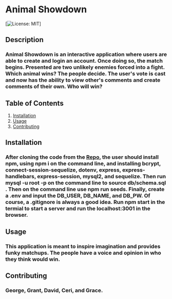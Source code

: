 
  # Animal Showdown


  [![License: MIT](https://img.shields.io/badge/License-MIT-yellow.svg)]

  ## Description

  ### Animal Showdown is an interactive application where users are able to create and login an account. Once doing so, the match begins. Presented are two unlikely enemies forced into a fight. Which animal wins? The people decide. The user's vote is cast and now has the ability to view other's comments and create comments of their own. Who will win?

  ## Table of Contents
  1. [Installation](#installation)
  2. [Usage](#usage)
  3. [Contributing](#contributing)

  ## Installation <a id="installation"></a>

  ### After cloning the code from the [Repo](https://github.com/gstockha/group-project-ii/pull/31), the user should install npm, using npm i on the command line, and installing bcrypt, connect-session-sequelize, dotenv, express, express-handlebars, express-session, mysql2, and  sequelize. Then run mysql -u root -p on the command line to source db/schema.sql . Then on the command line use npm run seeds. Finally, create a .env and input the DB_USER, DB_NAME, and DB_PW. Of course, a .gitignore is always a good idea. Run npm start in the termial to start a server and run the localhost:3001 in the browser.

  ## Usage <a id="usage"></a>

  ### This application is meant to inspire imagination and provides funky matchups. The people have a voice and opinion in who they think would win.

  ## Contributing <a id="contributing"></a>

  ### George, Grant, David, Ceri, and Grace.